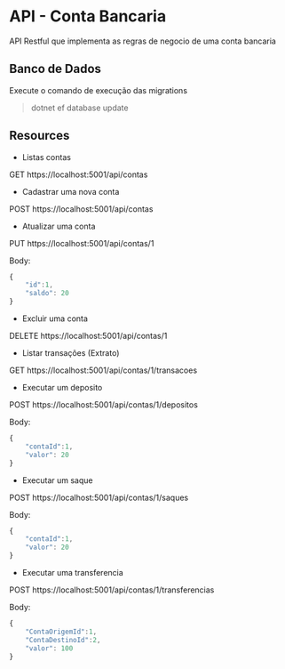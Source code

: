 # API - Conta Bancaria
API Restful que implementa as regras de negocio de  uma conta bancaria

## Banco de Dados
Execute o comando de execução das migrations

> dotnet ef database update

## Resources
* Listas contas

GET https://localhost:5001/api/contas
* Cadastrar uma nova conta

POST https://localhost:5001/api/contas

* Atualizar uma conta

PUT https://localhost:5001/api/contas/1

Body:
```javascript
{
	"id":1,
	"saldo": 20
}
```

* Excluir uma conta

DELETE https://localhost:5001/api/contas/1

* Listar transações (Extrato)

GET https://localhost:5001/api/contas/1/transacoes

* Executar um deposito

POST https://localhost:5001/api/contas/1/depositos

Body:
```javascript
{
	"contaId":1,
	"valor": 20
}
```

* Executar um saque

POST https://localhost:5001/api/contas/1/saques

Body:
```javascript
{
	"contaId":1,
	"valor": 20
}
```

* Executar uma transferencia

POST https://localhost:5001/api/contas/1/transferencias

Body:
```javascript
{
	"ContaOrigemId":1,
	"ContaDestinoId":2,
	"valor": 100
}
```